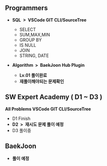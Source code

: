 ## Programmers

- **SQL &nbsp;> &nbsp;VSCode GIT CLI/SourceTree**
  -   SELECT
  -   SUM,MAX,MIN
  -   GROUP BY
  -   IS NULL
  -   JOIN
  -   STRING, DATE
 
- **Algorithm &nbsp;> &nbsp;BaekJoon Hub Plugin**
  - **Lv.01 풀이완료**
  - **재풀이해야되는 문제확인**
  
## SW Expert Academy ( D1 ~ D3 )
**All Problems VSCode GIT CLI/SourceTree**
-   D1 Finish
-   **D2 &nbsp;> &nbsp;재시도 문제 풀이 예정**
-   D3 풀이중

## BaekJoon
- **풀이 예정**
